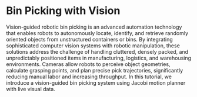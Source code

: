 # Bin Picking with Vision

Vision-guided robotic bin picking is an advanced automation technology that enables robots to autonomously locate, identify, and retrieve randomly oriented objects from unstructured containers or bins. By integrating sophisticated computer vision systems with robotic manipulation, these solutions address the challenge of handling cluttered, densely packed, and unpredictably positioned items in manufacturing, logistics, and warehousing environments. Cameras allow robots to perceive object geometries, calculate grasping points, and plan precise pick trajectories, significantly reducing manual labor and increasing throughput. In this tutorial, we introduce a vision-guided bin picking system using Jacobi motion planner with live visual data.